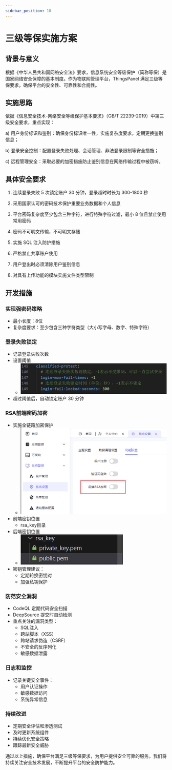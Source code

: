 ```yaml
---
sidebar_position: 10
---
```


# 三级等保实施方案

## 背景与意义

根据《中华人民共和国网络安全法》要求，信息系统安全等级保护（简称等保）是国家网络安全保障的基本制度。作为物联网管理平台，ThingsPanel 满足三级等保要求，确保平台的安全性、可靠性和合规性。

## 实施思路

依据《信息安全技术-网络安全等级保护基本要求》（GB/T 22239-2019）中第三级安全要求，重点实现：

a) 用户身份标识和鉴别：确保身份标识唯一性，实施复杂度要求，定期更换鉴别信息；

b) 登录安全控制：配置登录失败处理、会话管理、非法登录限制等安全措施；

c) 远程管理安全：采取必要的加密措施防止鉴别信息在网络传输过程中被窃听。

## 具体安全要求

1. 连续登录失败 5 次锁定账户 30 分钟，登录超时时长为 300-1800 秒

2. 采用国家认可的密码技术保护重要业务数据和个人信息

3. 平台密码复杂度至少包含三种字符，进行特殊字符过滤，最小 8 位且禁止使用常用密码

4. 密码不可明文传输，不可明文存储

5. 实施 SQL 注入防护措施

6. 严格禁止共享账户使用

7. 用户登出时必须清除用户鉴别信息

8. 对具有上传功能的模块实施文件类型限制

## 开发措施

### 实现强密码策略

- 最小长度：8位
- 复杂度要求：至少包含三种字符类型（大小写字母、数字、特殊字符）

### 登录失败锁定

- 记录登录失败次数
- 设置阈值
  - ![登录锁定配置](./img/1.png)
- 超过阈值后，自动锁定账户 30 分钟

### RSA前端密码加密

- 实施全链路加密保护
  - ![RSA加密开关](./img/2.png)
- 前端密钥位置
  - rsa_key目录
- 后端密钥位置
  - ![私钥](./img/3.png)
- 密钥管理建议：
  - 定期轮换密钥对
  - 加强私钥保护

### 防范安全漏洞

- CodeQL 定期代码安全扫描
- DeepSource 提交时自动检测
- 重点关注的漏洞类型：
  - SQL注入
  - 跨站脚本（XSS）
  - 跨站请求伪造（CSRF）
  - 不安全的反序列化
  - 敏感数据泄露

### 日志和监控

- 记录关键安全事件：
  - 用户认证操作
  - 敏感数据访问
  - 系统异常信息

### 持续改进

- 定期安全评估和渗透测试
- 及时更新系统组件
- 持续优化安全策略
- 跟踪最新安全威胁

通过以上措施，确保平台满足三级等保要求，为用户提供安全可靠的服务。我们将持续关注安全技术发展，不断提升平台的安全防护能力。
